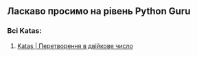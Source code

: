 ## Ласкаво просимо на рівень Python Guru


### Всі Katas:

1. [Katas | Перетворення в двійкове число](https://github.com/gopjak36/pythonkata/tree/master/ukr/Python%20Katas/3.%20Guru%20Python/1.%20Katas)
